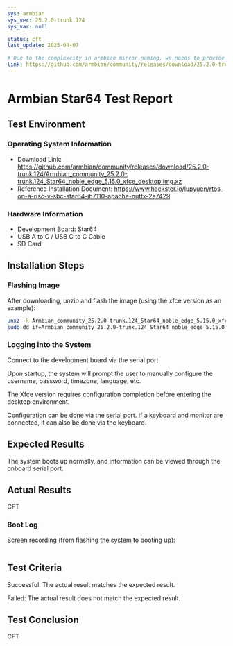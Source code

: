```yaml
---
sys: armbian
sys_ver: 25.2.0-trunk.124
sys_var: null

status: cft
last_update: 2025-04-07

# Due to the complexcity in armbian mirror naming, we needs to provide the download link for sync tools in the metadata.
link: https://github.com/armbian/community/releases/download/25.2.0-trunk.124/Armbian_community_25.2.0-trunk.124_Star64_noble_edge_5.15.0_xfce_desktop.img.xz
---
```


# Armbian Star64 Test Report

## Test Environment

### Operating System Information

- Download Link: https://github.com/armbian/community/releases/download/25.2.0-trunk.124/Armbian_community_25.2.0-trunk.124_Star64_noble_edge_5.15.0_xfce_desktop.img.xz
- Reference Installation Document: https://www.hackster.io/lupyuen/rtos-on-a-risc-v-sbc-star64-jh7110-apache-nuttx-2a7429

### Hardware Information

- Development Board: Star64
- USB A to C / USB C to C Cable
- SD Card

## Installation Steps

### Flashing Image

After downloading, unzip and flash the image (using the xfce version as an example):
```bash
unxz -k Armbian_community_25.2.0-trunk.124_Star64_noble_edge_5.15.0_xfce_desktop.img.xz
sudo dd if=Armbian_community_25.2.0-trunk.124_Star64_noble_edge_5.15.0_xfce_desktop.img of=/dev/your/sdcard bs=1M status=progress
```

### Logging into the System

Connect to the development board via the serial port.

Upon startup, the system will prompt the user to manually configure the username, password, timezone, language, etc.

The Xfce version requires configuration completion before entering the desktop environment.

Configuration can be done via the serial port. If a keyboard and monitor are connected, it can also be done via the keyboard.

## Expected Results

The system boots up normally, and information can be viewed through the onboard serial port.

## Actual Results

CFT

### Boot Log

Screen recording (from flashing the system to booting up):
```log
```

## Test Criteria

Successful: The actual result matches the expected result.

Failed: The actual result does not match the expected result.

## Test Conclusion

CFT